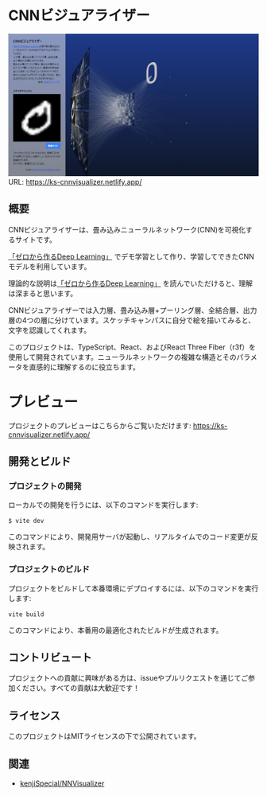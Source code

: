 # CNNビジュアライザー

[![代替テキスト](./thumbnail.png)](https://ks-cnnvisualizer.netlify.app/)
URL: https://ks-cnnvisualizer.netlify.app/

## 概要

CNNビジュアライザーは、畳み込みニューラルネットワーク(CNN)を可視化するサイトです。

[「ゼロから作るDeep Learning」](https://www.amazon.co.jp/dp/4873117585?ref_=cm_sw_r_cp_ud_dp_D4WTQD6YZC7XPRNG5K9V) でデモ学習として作り、学習してできたCNNモデルを利用しています。

理論的な説明は[「ゼロから作るDeep Learning」](https://www.amazon.co.jp/dp/4873117585?ref_=cm_sw_r_cp_ud_dp_D4WTQD6YZC7XPRNG5K9V) を読んでいただけると、理解は深まると思います。

CNNビジュアライザーでは入力層、畳み込み層+プーリング層、全結合層、出力層の4つの層に分けています。スケッチキャンパスに自分で絵を描いてみると、文字を認識してくれます。

このプロジェクトは、TypeScript、React、およびReact Three Fiber（r3f）を使用して開発されています。ニューラルネットワークの複雑な構造とそのパラメータを直感的に理解するのに役立ちます。

# プレビュー

プロジェクトのプレビューはこちらからご覧いただけます: https://ks-cnnvisualizer.netlify.app/

## 開発とビルド

### プロジェクトの開発

ローカルでの開発を行うには、以下のコマンドを実行します:

```
$ vite dev
```

このコマンドにより、開発用サーバが起動し、リアルタイムでのコード変更が反映されます。

### プロジェクトのビルド

プロジェクトをビルドして本番環境にデプロイするには、以下のコマンドを実行します:

```
vite build
```

このコマンドにより、本番用の最適化されたビルドが生成されます。

## コントリビュート

プロジェクトへの貢献に興味がある方は、issueやプルリクエストを通じてご参加ください。すべての貢献は大歓迎です！

## ライセンス

このプロジェクトはMITライセンスの下で公開されています。

## 関連

- [kenjiSpecial/NNVisualizer](https://github.com/kenjiSpecial/NNVisualizer)
